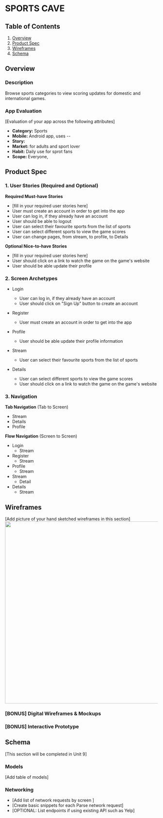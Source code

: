 
# SPORTS CAVE

## Table of Contents
1. [Overview](#Overview)
1. [Product Spec](#Product-Spec)
1. [Wireframes](#Wireframes)
2. [Schema](#Schema)

## Overview
### Description
Browse sports categories to view scoring updates for domestic and international games.

### App Evaluation
[Evaluation of your app across the following attributes]
- **Category:** Sports
- **Mobile:** Android app, uses --
- **Story:** 
- **Market:** for adults and sport lover
- **Habit:** Daily use for sprot fans 
- **Scope:** Everyone, 

## Product Spec

### 1. User Stories (Required and Optional)

**Required Must-have Stories**

* [fill in your required user stories here]
* User must create an account in order to get into the app
* User can log in, if they already have an account
* User should be able to logout
* User can select their favourite sports from the list of sports
* User can select different sports to view the game scores
* User can change pages, from stream, to profile, to Details

**Optional Nice-to-have Stories**

* [fill in your required user stories here]
* User should click on a link to watch the game on the game's website
* User should be able update their profile

### 2. Screen Archetypes

* Login
   * User can log in, if they already have an account
   * User should click on "Sign Up" button to create an account

* Register
   * User must create an account in order to get into the app
   
* Profile
   * User should be able update their profile information
   
* Stream
   * User can select their favourite sports from the list of sports

* Details
   * User can select different sports to view the game scores
   * User should click on a link to watch the game on the game's website

### 3. Navigation

**Tab Navigation** (Tab to Screen)

* Stream
* Details
* Profile

**Flow Navigation** (Screen to Screen)

* Login
  * Stream
* Register
  * Stream 
* Profile
  * Stream
* Stream
  * Detail
* Details
  * Stream


## Wireframes
[Add picture of your hand sketched wireframes in this section]
<img src="YOUR_WIREFRAME_IMAGE_URL" width=600>

### [BONUS] Digital Wireframes & Mockups

### [BONUS] Interactive Prototype

## Schema 
[This section will be completed in Unit 9]
### Models
[Add table of models]
### Networking
- [Add list of network requests by screen ]
- [Create basic snippets for each Parse network request]
- [OPTIONAL: List endpoints if using existing API such as Yelp]

